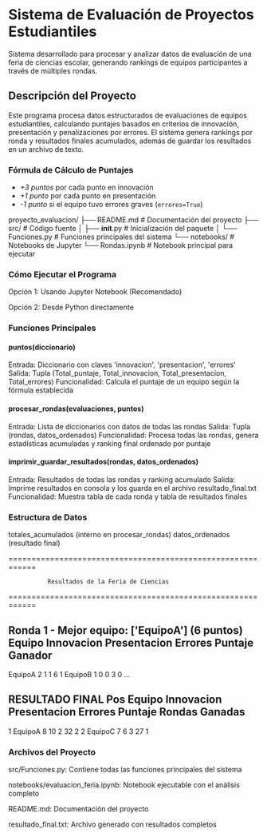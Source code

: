 # Sistema de Evaluación de Proyectos Estudiantiles

Sistema desarrollado para procesar y analizar datos de evaluación de una feria de ciencias escolar, generando rankings de equipos participantes a través de múltiples rondas.

## Descripción del Proyecto

Este programa procesa datos estructurados de evaluaciones de equipos estudiantiles, calculando puntajes basados en criterios de innovación, presentación y penalizaciones por errores. El sistema genera rankings por ronda y resultados finales acumulados, además de guardar los resultados en un archivo de texto.

### Fórmula de Cálculo de Puntajes

- *+3 puntos* por cada punto en innovación  
- *+1 punto* por cada punto en presentación  
- *-1 punto* si el equipo tuvo errores graves (`errores=True`)

proyecto_evaluacion/
├── README.md                    # Documentación del proyecto
├── src/                        # Código fuente
│   ├── __init__.py             # Inicialización del paquete
│   └── Funciones.py            # Funciones principales del sistema
└── notebooks/                  # Notebooks de Jupyter
    └── Rondas.ipynb  # Notebook principal para ejecutar

### Cómo Ejecutar el Programa
Opción 1: Usando Jupyter Notebook (Recomendado)

Opción 2: Desde Python directamente



### Funciones Principales
#### puntos(diccionario)

Entrada: Diccionario con claves 'innovacion', 'presentacion', 'errores'
Salida: Tupla (Total_puntaje, Total_innovacion, Total_presentacion, Total_errores)
Funcionalidad: Calcula el puntaje de un equipo según la fórmula establecida

#### procesar_rondas(evaluaciones, puntos)

Entrada: Lista de diccionarios con datos de todas las rondas
Salida: Tupla (rondas, datos_ordenados)
Funcionalidad: Procesa todas las rondas, genera estadísticas acumuladas y ranking final ordenado por puntaje


#### imprimir_guardar_resultados(rondas, datos_ordenados)

Entrada: Resultados de todas las rondas y ranking acumulado
Salida: Imprime resultados en consola y los guarda en el archivo resultado_final.txt
Funcionalidad: Muestra tabla de cada ronda y tabla de resultados finales

### Estructura de Datos
totales_acumulados (interno en procesar_rondas)
datos_ordenados (resultado final)


============================================================
       
               Resultados de la Feria de Ciencias
============================================================

Ronda 1 - Mejor equipo: ['EquipoA'] (6 puntos)
Equipo    Innovacion   Presentacion   Errores   Puntaje   Ganador
--------------------------------------------------------------
EquipoA         2             1           1        6        1
EquipoB         1             0           0        3        0
...

RESULTADO FINAL
Pos  Equipo    Innovacion   Presentacion   Errores   Puntaje   Rondas Ganadas
---------------------------------------------------------------------------
1    EquipoA        8            10           2        32          2
2    EquipoC        7             6           3        27          1






### Archivos del Proyecto

src/Funciones.py: Contiene todas las funciones principales del sistema

notebooks/evaluacion_feria.ipynb: Notebook ejecutable con el análisis completo

README.md: Documentación del proyecto

resultado_final.txt: Archivo generado con resultados completos

